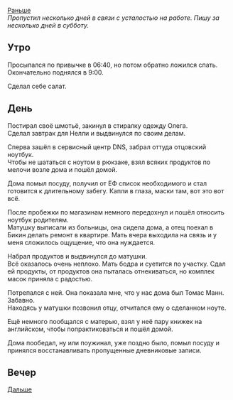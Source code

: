 [Раньше](2020.04.24.md)  
*Пропустил несколько дней в связи с усталостью на работе. Пишу за несколько дней в субботу.*
## Утро
Просыпался по привычке в 06:40, но потом обратно ложился спать. Окончательно поднялся в 9:00.

Сделал себе салат.
## День
Постирал своё шмотьё, закинул в стиралку одежду Олега.  
Сделал завтрак для Нелли и выдвинулся по своим делам.

Сперва зашёл в сервисный центр DNS, забрал оттуда отцовский ноутбук.  
Чтобы не шататься с ноутом в рюкзаке, взял всяких продуктов по мелочи возле дома и пошёл домой.

Дома помыл посуду, получил от ЕФ список необходимого и стал готовится к длительному забегу. Капли в глаза, маски там, вот это вот всё.

После пробежки по магазинам немного передохнул и пошёл относить ноутбук родителям.  
Матушку выписали из больницы, она сидела дома, а отец поехал в Бикин делать ремонт в квартире. Мать вчера выходила на связь и у меня сложилось ощущение, что она нуждается.

Набрал продуктов и выдвинулся до матушки.  
Всё оказалось очень неплохо. Мать бодра и суетится по участку. Сдал ей продукты, от продуктов она пыталась отнекиваться, но комплек масок приняла с радостью.

Потрепался с ней. Она показала мне, что у нас дома был Томас Манн. Забавно.  
Находясь у матушки позвонил отцу, отчитался ему о сделанном ноуте.

Ещё немного пообщался с матерью, взял у неё пару книжек на английском, чтобы попрактиковаться и пошёл домой. 

Дома пообедал, ну или поужинал, уже поздно было, помыл посуду и принялся восстанавливать пропущенные дневниковые записи.

## Вечер
[Дальше](2020.04.26.md)